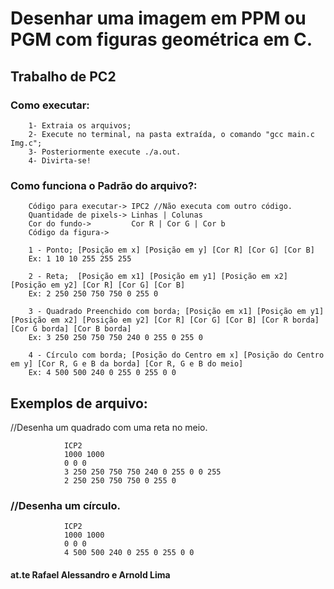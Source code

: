 # Desenhar uma imagem em PPM ou PGM com figuras geométrica em C.

##                       Trabalho de PC2

### Como executar:

        1- Extraia os arquivos;
        2- Execute no terminal, na pasta extraída, o comando "gcc main.c Img.c";
        3- Posteriormente execute ./a.out.
        4- Divirta-se!

### Como funciona o Padrão do arquivo?:

        Código para executar-> IPC2 //Não executa com outro código.
        Quantidade de pixels-> Linhas | Colunas
        Cor do fundo->         Cor R | Cor G | Cor b
        Código da figura->

        1 - Ponto; [Posição em x] [Posição em y] [Cor R] [Cor G] [Cor B]
        Ex: 1 10 10 255 255 255

        2 - Reta;  [Posição em x1] [Posição em y1] [Posição em x2] [Posição em y2] [Cor R] [Cor G] [Cor B]
        Ex: 2 250 250 750 750 0 255 0

        3 - Quadrado Preenchido com borda; [Posição em x1] [Posição em y1] [Posição em x2] [Posição em y2] [Cor R] [Cor G] [Cor B] [Cor R borda] [Cor G borda] [Cor B borda]
        Ex: 3 250 250 750 750 240 0 255 0 255 0

        4 - Círculo com borda; [Posição do Centro em x] [Posição do Centro em y] [Cor R, G e B da borda] [Cor R, G e B do meio]
        Ex: 4 500 500 240 0 255 0 255 0 0


## Exemplos de arquivo:

//Desenha um quadrado com uma reta no meio.

                ICP2
                1000 1000
                0 0 0
                3 250 250 750 750 240 0 255 0 0 255
                2 250 250 750 750 0 255 0



### //Desenha um círculo.

                ICP2
                1000 1000
                0 0 0
                4 500 500 240 0 255 0 255 0 0

#### at.te Rafael Alessandro e Arnold Lima
